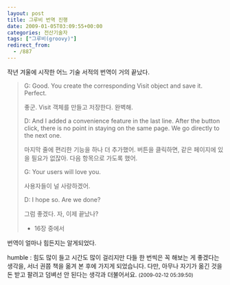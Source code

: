 ```yaml
---
layout: post
title: 그루비 번역 진행
date: 2009-01-05T03:09:55+00:00
categories: 전산기술자
tags: ["그루비(groovy)"]
redirect_from:
  - /887
---
```


<P class=바탕글 ><SPAN lang=EN-US >작년 겨울에 시작한 어느 기술 서적의 번역이 거의 끝났다.

</P>

<BLOCKQUOTE><SPAN lang=EN-US >G: Good. You create the corresponding </SPAN><SPAN lang=EN-US >Visit </SPAN><SPAN lang=EN-US >object and save it. Perfect.

</SPAN><SPAN >좋군. Visit 객체를 만들고 저장한다. 완벽해.

</SPAN><SPAN lang=EN-US >

D: And I added a convenience feature in the last line. After the button click, </SPAN><SPAN lang=EN-US >there is no point in staying on the same page. We go directly to the next one.

</SPAN><SPAN >마지막 줄에 편리한 기능을 하나 더 추가했어. 버튼을 클릭하면, 같은 페이지에 있을 필요가 없잖아. 다음 항목으로 가도록 했어.

</SPAN><SPAN lang=EN-US >

G: Your users will love you.

</SPAN><SPAN >사용자들이 널 사랑하겠어.

</SPAN><SPAN lang=EN-US >

D: I hope so. Are we done?

</SPAN><SPAN >그럼 좋겠다. 자, 이제 끝났나?

- 16장 중에서</SPAN></BLOCKQUOTE>

<P class=바탕글 ></SPAN><SPAN ><SPAN lang=EN-US ><FONT face=돋움>번역이 얼마나 힘든지는 알게되었다. </FONT></SPAN></SPAN></P>
<div id=comments>
<div class=comment>
<!--- cmt:1182 --->
<!--- mail: --->
<!--- parent:0 --->
humble : 
힘도 많이 들고 시간도 많이 걸리지만 다들 한 번씩은 꼭 해보는 게 좋겠다는 생각을, 서너 권쯤 책을 옮겨 본 후에 가지게 되었습니다. 다만, 아무나 자기가 옮긴 것을 돈 받고 팔려고 덤벼선 안 된다는 생각과 더불어서요.
 <small>(2009-02-12 05:39:50)</small>
</div>
</div>
